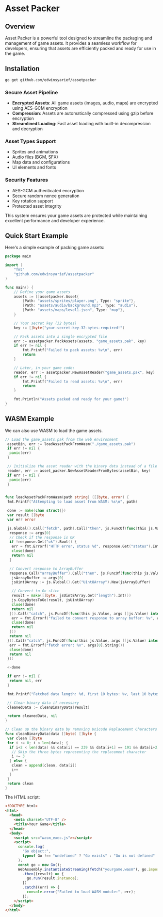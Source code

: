 # Asset Packer

## Overview

Asset Packer is a powerful tool designed to streamline the packaging and management of game assets. It provides a seamless workflow for developers, ensuring that assets are efficiently packed and ready for use in the game.

## Installation

```sh
go get github.com/edwinsyarief/assetpacker
```

### Secure Asset Pipeline

- **Encrypted Assets**: All game assets (images, audio, maps) are encrypted using AES-GCM encryption
- **Compression**: Assets are automatically compressed using gzip before encryption
- **Streamlined Loading**: Fast asset loading with built-in decompression and decryption

### Asset Types Support

- Sprites and animations
- Audio files (BGM, SFX)
- Map data and configurations
- UI elements and fonts

### Security Features

- AES-GCM authenticated encryption
- Secure random nonce generation
- Key rotation support
- Protected asset integrity

This system ensures your game assets are protected while maintaining excellent performance and developer experience.

## Quick Start Example

Here's a simple example of packing game assets:

```go
package main

import (
    "fmt"
    "github.com/edwinsyarief/assetpacker"
)

func main() {
    // Define your game assets
    assets := []assetpacker.Asset{
        {Path: "assets/sprites/player.png", Type: "sprite"},
        {Path: "assets/audio/background.mp3", Type: "audio"},
        {Path: "assets/maps/level1.json", Type: "map"},
    }

    // Your secret key (32 bytes)
    key := []byte("your-secret-key-32-bytes-required!")

    // Pack assets into a single encrypted file
    err := assetpacker.PackAssets(assets, "game_assets.pak", key)
    if err != nil {
        fmt.Printf("Failed to pack assets: %v\n", err)
        return
    }

    // Later, in your game code:
    reader, err := assetpacker.NewAssetReader("game_assets.pak", key)
    if err != nil {
        fmt.Printf("Failed to read assets: %v\n", err)
        return
    }

    fmt.Println("Assets packed and ready for your game!")
}
```

## WASM Example

We can also use WASM to load the game assets.

```go
// Load the game_assets.pak from the web environment
 assetBin, err := loadAssetPackFromWasm("./game_assets.pak")
 if err != nil {
  panic(err)
 }

 // Initialize the asset reader with the binary data instead of a file path
 reader, err := asset_packer.NewAssetReaderFromBytes(assetBin, key)
 if err != nil {
  panic(err)
 }


func loadAssetPackFromWasm(path string) ([]byte, error) {
 fmt.Printf("Attempting to load asset from WASM: %s\n", path)

 done := make(chan struct{})
 var result []byte
 var err error

 js.Global().Call("fetch", path).Call("then", js.FuncOf(func(this js.Value, args []js.Value) interface{} {
  response := args[0]
  // Check if the response is OK
  if !response.Get("ok").Bool() {
   err = fmt.Errorf("HTTP error, status %d", response.Get("status").Int())
   close(done)
   return nil
  }

  // Convert response to ArrayBuffer
  response.Call("arrayBuffer").Call("then", js.FuncOf(func(this js.Value, args []js.Value) interface{} {
   jsArrayBuffer := args[0]
   jsUint8Array := js.Global().Get("Uint8Array").New(jsArrayBuffer)

   // Convert to Go slice
   result = make([]byte, jsUint8Array.Get("length").Int())
   js.CopyBytesToGo(result, jsUint8Array)
   close(done)
   return nil
  })).Call("catch", js.FuncOf(func(this js.Value, args []js.Value) interface{} {
   err = fmt.Errorf("failed to convert response to array buffer: %v", args[0].String())
   close(done)
   return nil
  }))
  return nil
 })).Call("catch", js.FuncOf(func(this js.Value, args []js.Value) interface{} {
  err = fmt.Errorf("fetch error: %v", args[0].String())
  close(done)
  return nil
 }))

 <-done

 if err != nil {
  return nil, err
 }

 fmt.Printf("Fetched data length: %d, first 10 bytes: %v, last 10 bytes: %v\n", len(result), result[:10], result[len(result)-10:])

 // Clean binary data if necessary
 cleanedData := cleanBinaryData(result)

 return cleanedData, nil
}

// Clean up the binary data by removing Unicode Replacement Characters
func cleanBinaryData(data []byte) []byte {
 var clean []byte
 for i := 0; i < len(data); {
  if i+2 < len(data) && data[i] == 239 && data[i+1] == 191 && data[i+2] == 189 {
   // Skip the three bytes representing the replacement character
   i += 3
  } else {
   clean = append(clean, data[i])
   i++
  }
 }
 return clean
}
```

The HTML script:

```html
<!DOCTYPE html>
<html>
  <head>
    <meta charset="UTF-8" />
    <title>Your Game</title>
  </head>
  <body>
    <script src="wasm_exec.js"></script>
    <script>
      console.log(
        "Go object:",
        typeof Go !== "undefined" ? "Go exists" : "Go is not defined"
      );
      const go = new Go();
      WebAssembly.instantiateStreaming(fetch("yourgame.wasm"), go.importObject)
        .then((result) => {
          go.run(result.instance);
        })
        .catch((err) => {
          console.error("Failed to load WASM module:", err);
        });
    </script>
  </body>
</html>
```
